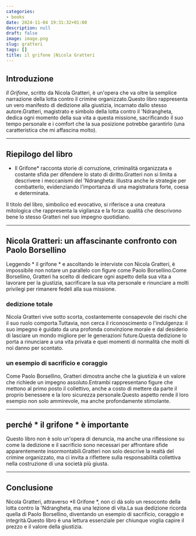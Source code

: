 ```yaml
---
categories:
- books
date: 2024-11-04 19:31:32+01:00
description: null
draft: false
image: image.png
slug: gratteri
tags: []
title: il grifone |Nicola Gratteri
---
```


<!-- hash: 4aa933cb4c8a -->
## Introduzione
*Il Grifone*, scritto da Nicola Gratteri, è un'opera che va oltre la semplice narrazione della lotta contro il crimine organizzato.Questo libro rappresenta un vero manifesto di dedizione alla giustizia, incarnato dallo stesso autore.Gratteri, magistrato e simbolo della lotta contro il 'Ndrangheta, dedica ogni momento della sua vita a questa missione, sacrificando il suo tempo personale e i comfort che la sua posizione potrebbe garantirlo (una caratteristica che mi affascina molto).

---

## Riepilogo del libro
* Il Grifone* racconta storie di corruzione, criminalità organizzata e costante sfida per difendere lo stato di diritto.Gratteri non si limita a descrivere i meccanismi del 'Ndrangheta: illustra anche le strategie per combatterlo, evidenziando l'importanza di una magistratura forte, coesa e determinata.

Il titolo del libro, simbolico ed evocativo, si riferisce a una creatura mitologica che rappresenta la vigilanza e la forza: qualità che descrivono bene lo stesso Gratteri nel suo impegno quotidiano.

---

## Nicola Gratteri: un affascinante confronto con Paolo Borsellino
Leggendo * il grifone * e ascoltando le interviste con Nicola Gratteri, è impossibile non notare un parallelo con figure come Paolo Borsellino.Come Borsellino, Gratteri ha scelto di dedicare ogni aspetto della sua vita a lavorare per la giustizia, sacrificare la sua vita personale e rinunciare a molti privilegi per rimanere fedeli alla sua missione.

### dedizione totale
Nicola Gratteri vive sotto scorta, costantemente consapevole dei rischi che il suo ruolo comporta.Tuttavia, non cerca il riconoscimento o l'indulgenza: il suo impegno è guidato da una profonda convinzione morale e dal desiderio di lasciare un mondo migliore per le generazioni future.Questa dedizione lo porta a rinunciare a una vita privata e quei momenti di normalità che molti di noi danno per scontato.

### un esempio di sacrificio e coraggio
Come Paolo Borsellino, Gratteri dimostra anche che la giustizia è un valore che richiede un impegno assoluto.Entrambi rappresentano figure che mettono al primo posto il collettivo, anche a costo di mettere da parte il proprio benessere e la loro sicurezza personale.Questo aspetto rende il loro esempio non solo ammirevole, ma anche profondamente stimolante.

---

## perché * il grifone * è importante
Questo libro non è solo un'opera di denuncia, ma anche una riflessione su come la dedizione e il sacrificio sono necessari per affrontare sfide apparentemente insormontabili.Gratteri non solo descrive la realtà del crimine organizzato, ma ci invita a riflettere sulla responsabilità collettiva nella costruzione di una società più giusta.

---

## Conclusione
Nicola Gratteri, attraverso *Il Grifone *, non ci dà solo un resoconto della lotta contro la 'Ndrangheta, ma una lezione di vita.La sua dedizione ricorda quella di Paolo Borsellino, diventando un esempio di sacrificio, coraggio e integrità.Questo libro è una lettura essenziale per chiunque voglia capire il prezzo e il valore della giustizia.